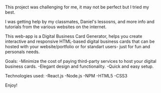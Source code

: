 This project was challenging for me, it may not be perfect but I tried my best.

I was getting help by my classmates, Daniel's lessosns, and  more info and tutorials from the various websites on the internet.

This web-app is a Digital Business Card Generator, helps you create interactive and responsive HTML-based digital business cards that can be hosted with your website/portfolio or for standart users- just for fun and personals needs.

Goals:
-Minimize the cost of paying third-party services to host your digital business cards.
-Elegant design and functionality.
-Quick and easy setup.

Technologies used:
-React.js
-Node.js
-NPM
-HTML5
-CSS3

Enjoy!

